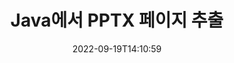 ---
############################# Static ############################
layout: "auto-gen-merger"
date: 2022-09-19T14:10:59
draft: false
otherformats: vdx vsdm vsdx vssm vssx vstm vstx vsx vtx xlam xls xlsb xlsm xlsx xlt xltm

############################# Head ############################
head_title: "Java에서 PPTX 페이지 추출"
head_description: "Java의 PPTX 파일에서 페이지를 빠르게 추출합니다. 문서 병합 API를 사용하여 선택한 페이지가 포함된 새 문서를 저장합니다."

############################# Header ############################
title: "Java에서 PPTX 페이지 추출"
description: "몇 줄의 Java 코드로 PPTX 페이지를 추출합니다."
bg_image: "https://cms.admin.containerize.com/templates/aspose/App_Themes/V3/images/bg/header1.png"
bg_overlay: false
button:
    enable: true
    icon: "fas fa-arrow-down"
    label: "무료 평가판 다운로드"
    link: "https://downloads.groupdocs.com/merger/java"

############################# SubMenu ############################
submenu:
    enable: true

    left:
        img_alt: "GroupDocs.Merger for Java"
        image: "https://cms.admin.containerize.com/templates/groupdocs/images/product-logos/90x90-noborder/groupdocs-merger-java.png"
        product: "GroupDocs.Merger"
        platform: "Java"

    middle:
        button:

            # button loop
            - link: "https://apireference.groupdocs.com/merger/java"
              text: "API 참조"

            # button loop
            - link: "https://github.com/groupdocs-merger"
              text: "코드 예"

            # button loop
            - link: "https://products.groupdocs.app/merger/family"
              text: "라이브 데모"

            # button loop
            - link: "https://purchase.groupdocs.com/pricing/merger/java"
              text: "가격"

    right:
        link_download: "https://downloads.groupdocs.com/merger"
        link_learn: "https://docs.groupdocs.com/merger/java"
        link_buy: "https://purchase.groupdocs.com"

############################# About ############################
about:
    enable: true
    title: "GroupDocs.Merger for Java API 정보"
    content: |
        [GroupDocs.Merger for Java](/ko/merger/java/)는 PDF, Microsoft Office(Word, Excel, PowerPoint)를 비롯한 다양한 문서 형식 간에 안전하게 병합 및 분할할 수 있는 간단한 솔루션을 제공합니다. , OneNote), OpenDocument, HTML, 이미지 및 Java 응용 프로그램 내의 많은 기타. 몇 줄의 코드만 추가하면 이동, 제거, 회전, 교환, 추출 또는 문서 내 페이지 방향 변경과 같은 여러 문서 작업을 수행할 수 있습니다. 문서 병합 API는 문서 구조, 서식 및 페이지 콘텐츠를 분석하기 위해 문서 페이지를 이미지로 미리보기도 지원합니다.
        
        GroupDocs.Merger API는 파일 페이지 추출 기능이 필요한 기업 솔루션에 적합한 선택입니다. 이러한 API는 J2SE 7.0 (1.7), J2SE 8.0 (1.8), Java 10을 포함한 모든 주요 운영 체제 및 플랫폼에서 잘 지원됩니다.

############################# Steps ############################
steps:
    enable: true
    title_left: "Java에서 PPTX 파일 페이지 추출"
    content_left: |
        [GroupDocs.Merger for Java](/ko/merger/java/)를 사용하면 Java 개발자가 PPTX 파일에서 원하는 페이지를 쉽게 추출하여 다른 이름으로 저장할 수 있습니다. 몇 가지 간단한 단계를 구현하여 선택한 페이지를 포함하는 새 파일.
        
        * 결과 문서에 나타나야 하는 페이지 번호로 **ExtractOptions**를 초기화합니다.
        * **Merger**의 새 인스턴스를 만들고 소스 문서 경로를 생성자 매개변수로 전달합니다.
        * **extractPages**를 호출하고 **ExtractOptions** 개체를 전달합니다.
        * **저장**을 호출하고 결과 문서를 저장할 파일 경로를 지정합니다.

    title_right: "시스템 요구 사항"
    content_right: |
        GroupDocs.Merger for Java API는 모든 주요 플랫폼 및 운영 체제에서 지원됩니다. 아래 코드를 실행하기 전에 시스템에 다음 전제 조건이 설치되어 있는지 확인하십시오.

        * 운영 체제: Microsoft Windows, Linux, MacOS
        * 개발 환경: NetBeans, IntelliJ IDEA, Eclipse
        * 프레임워크: J2SE 7.0 (1.7), J2SE 8.0 (1.8), Java 10
        * [Maven](https://repository.groupdocs.com/webapp/#/artifacts/browse/tree/General/repo/com/groupdocs/groupdocs-merger)에서 최신 버전의 GroupDocs.Merger for Java 다운로드
         
    code: |
     {{% merger/additional-styles %}}
     {{< merger/code-merger title="Java 예제 코드를 사용하여 PPTX 파일 페이지를 추출하는 방법">}}

        ```java    
        // GroupDocs.Merger API를 사용하여 PPTX 파일 페이지 추출
        // 선택한 페이지 번호로 ExtractOptions 클래스 초기화
        ExtractOptions extractOptions = new ExtractOptions(new int[] { 2, 5 });

        // 입력 PPTX 문서로 병합을 인스턴스화
        Merger merger = new Merger("input.pptx");

        // extractPages 메소드를 호출하고 ExtractOptions 객체를 전달하십시오.
        merger.extractPages(extractOptions);
    
        // 추출된 페이지와 함께 출력 문서를 저장하는 save 메소드 호출
        merger.save("output.pptx");
        ```
     {{< /merger/code-merger >}}

############################# Demos ############################
demos:
    enable: true
    title: "라이브 데모 - 온라인에서 PPTX 페이지 추출"
    content: |
       지금 바로 [GroupDocs.Merger Live Demos](https://products.groupdocs.app/splitter/extract-pages/pptx) 웹사이트를 방문하여 PPTX 파일 페이지의 압축을 풉니다.
       라이브 데모에는 다음과 같은 이점이 있습니다.
        
############################# About Formats ############################
about_formats:
    enable: true

############################# More Formats ############################
more_formats:
    enable: true
    title: "다른 문서 형식에서 페이지 추출"
    content: |
        Java은(는) 파일 형식 및 이미지에 대한 병합 및 분할 API를 문서화합니다. 아래에 설명된 대로 인기 있는 파일 형식 중 일부를 추출하십시오.

############################# Back to top ###############################
back_to_top:
    enable: true
---
